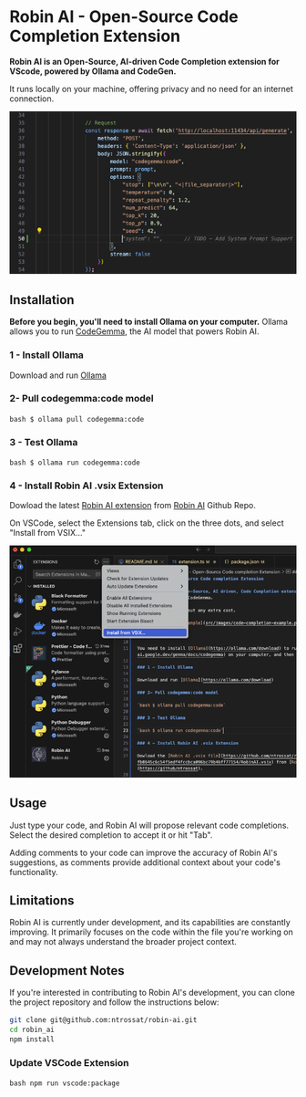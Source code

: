 # Robin AI - Open-Source Code Completion Extension

**Robin AI is an Open-Source, AI-driven Code Completion extension for VScode, powered by Ollama and CodeGen.**

It runs locally on your machine, offering privacy and no need for an internet connection.

![Code Completion Example](src/images/code-completion-example.png)

## Installation

**Before you begin, you'll need to install Ollama on your computer.** Ollama allows you to run [CodeGemma](https://ai.google.dev/gemma/docs/codegemma), the AI model that powers Robin AI.

### 1 - Install Ollama

Download and run [Ollama](https://ollama.com/download)

### 2- Pull codegemma:code model

`bash $ ollama pull codegemma:code`

### 3 - Test Ollama

`bash $ ollama run codegemma:code`

### 4 - Install Robin AI .vsix Extension

Dowload the latest [Robin AI extension](https://github.com/ntrossat/robin-ai/blob/fb0645c6c54f5edf4fccbca096bc79b46ff77154/RobinAI.vsix) from [Robin AI](https://github/ntrossat/robin-ai) Github Repo.

On VSCode, select the Extensions tab, click on the three dots, and select "Install from VSIX..."

![Install from VSIX](src/images/install-from-vsix.png)

## Usage

Just type your code, and Robin AI will propose relevant code completions. Select the desired completion to accept it or hit "Tab".

Adding comments to your code can improve the accuracy of Robin AI's suggestions, as comments provide additional context about your code's functionality.

## Limitations

Robin AI is currently under development, and its capabilities are constantly improving. It primarily focuses on the code within the file you're working on and may not always understand the broader project context.

## Development Notes

If you're interested in contributing to Robin AI's development, you can clone the project repository and follow the instructions below:

```bash
git clone git@github.com:ntrossat/robin-ai.git
cd robin_ai
npm install
```

### Update VSCode Extension

`bash npm run vscode:package`
